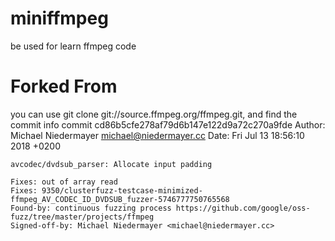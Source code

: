 # miniffmpeg
be used for learn ffmpeg code

# Forked From

you can use git clone git://source.ffmpeg.org/ffmpeg.git, and find the commit info
commit cd86b5cfe278af79d6b147e122d9a72c270a9fde
Author: Michael Niedermayer <michael@niedermayer.cc>
Date:   Fri Jul 13 18:56:10 2018 +0200

    avcodec/dvdsub_parser: Allocate input padding

    Fixes: out of array read
    Fixes: 9350/clusterfuzz-testcase-minimized-ffmpeg_AV_CODEC_ID_DVDSUB_fuzzer-5746777750765568
    Found-by: continuous fuzzing process https://github.com/google/oss-fuzz/tree/master/projects/ffmpeg
    Signed-off-by: Michael Niedermayer <michael@niedermayer.cc>
